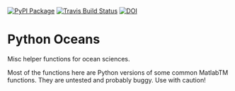 [![PyPI Package](https://img.shields.io/pypi/v/oceans.svg)](https://pypi.org/project/oceans/) [![Travis Build Status](https://travis-ci.org/pyoceans/python-oceans.svg?branch=master)](https://travis-ci.org/pyoceans/python-oceans) [![DOI](https://zenodo.org/badge/11956337.svg)](https://zenodo.org/badge/latestdoi/11956337)

# Python Oceans

Misc helper functions for ocean sciences.

Most of the functions here are Python versions of some common MatlabTM functions.
They are untested and probably buggy. Use with caution!
